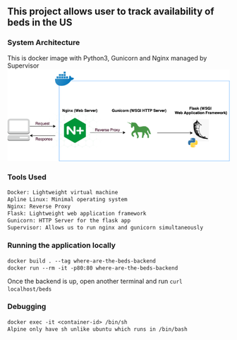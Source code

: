 ## This project allows user to track availability of beds in the US

### System Architecture
This is docker image with Python3, Gunicorn and Nginx managed by Supervisor
![System Design](system-architecture.png)

### Tools Used
```
Docker: Lightweight virtual machine
Apline Linux: Minimal operating system 
Nginx: Reverse Proxy
Flask: Lightweight web application framework
Gunicorn: HTTP Server for the flask app
Supervisor: Allows us to run nginx and gunicorn simultaneously
```

### Running the application locally
```
docker build . --tag where-are-the-beds-backend
docker run --rm -it -p80:80 where-are-the-beds-backend
```
Once the backend is up, open another terminal and run `curl localhost/beds`

### Debugging 
```
docker exec -it <container-id> /bin/sh
Alpine only have sh unlike ubuntu which runs in /bin/bash 
```